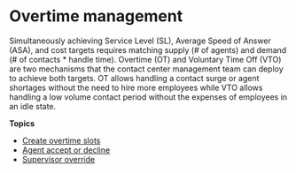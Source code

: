 # Overtime management<a name="scheduling-overtime"></a>

Simultaneously achieving Service Level \(SL\), Average Speed of Answer \(ASA\), and cost targets requires matching supply \(\# of agents\) and demand \(\# of contacts \* handle time\)\. Overtime \(OT\) and Voluntary Time Off \(VTO\) are two mechanisms that the contact center management team can deploy to achieve both targets\. OT allows handling a contact surge or agent shortages without the need to hire more employees while VTO allows handling a low volume contact period without the expenses of employees in an idle state\.

**Topics**
+ [Create overtime slots](create-ot-slots.md)
+ [Agent accept or decline](agent-accept-decline-ot.md)
+ [Supervisor override](supervisor-override-ot.md)